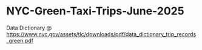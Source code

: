 # NYC-Green-Taxi-Trips-June-2025



Data Dictionary @ https://www.nyc.gov/assets/tlc/downloads/pdf/data_dictionary_trip_records_green.pdf
